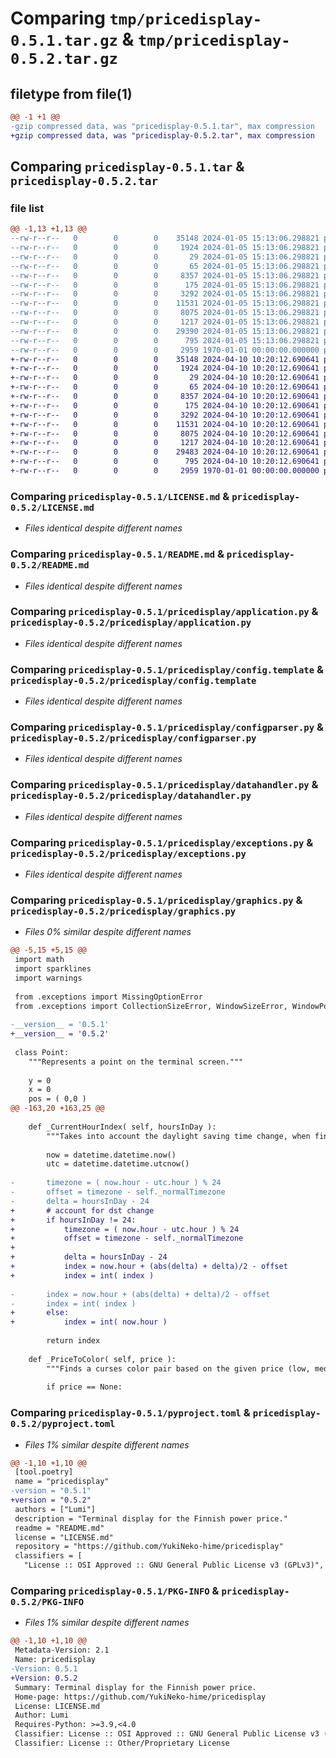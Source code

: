 # Comparing `tmp/pricedisplay-0.5.1.tar.gz` & `tmp/pricedisplay-0.5.2.tar.gz`

## filetype from file(1)

```diff
@@ -1 +1 @@
-gzip compressed data, was "pricedisplay-0.5.1.tar", max compression
+gzip compressed data, was "pricedisplay-0.5.2.tar", max compression
```

## Comparing `pricedisplay-0.5.1.tar` & `pricedisplay-0.5.2.tar`

### file list

```diff
@@ -1,13 +1,13 @@
--rw-r--r--   0        0        0    35148 2024-01-05 15:13:06.298821 pricedisplay-0.5.1/LICENSE.md
--rw-r--r--   0        0        0     1924 2024-01-05 15:13:06.298821 pricedisplay-0.5.1/README.md
--rw-r--r--   0        0        0       29 2024-01-05 15:13:06.298821 pricedisplay-0.5.1/pricedisplay/__init__.py
--rw-r--r--   0        0        0       65 2024-01-05 15:13:06.298821 pricedisplay-0.5.1/pricedisplay/__main__.py
--rw-r--r--   0        0        0     8357 2024-01-05 15:13:06.298821 pricedisplay-0.5.1/pricedisplay/application.py
--rw-r--r--   0        0        0      175 2024-01-05 15:13:06.298821 pricedisplay-0.5.1/pricedisplay/config.migrate
--rw-r--r--   0        0        0     3292 2024-01-05 15:13:06.298821 pricedisplay-0.5.1/pricedisplay/config.template
--rw-r--r--   0        0        0    11531 2024-01-05 15:13:06.298821 pricedisplay-0.5.1/pricedisplay/configparser.py
--rw-r--r--   0        0        0     8075 2024-01-05 15:13:06.298821 pricedisplay-0.5.1/pricedisplay/datahandler.py
--rw-r--r--   0        0        0     1217 2024-01-05 15:13:06.298821 pricedisplay-0.5.1/pricedisplay/exceptions.py
--rw-r--r--   0        0        0    29390 2024-01-05 15:13:06.298821 pricedisplay-0.5.1/pricedisplay/graphics.py
--rw-r--r--   0        0        0      795 2024-01-05 15:13:06.298821 pricedisplay-0.5.1/pyproject.toml
--rw-r--r--   0        0        0     2959 1970-01-01 00:00:00.000000 pricedisplay-0.5.1/PKG-INFO
+-rw-r--r--   0        0        0    35148 2024-04-10 10:20:12.690641 pricedisplay-0.5.2/LICENSE.md
+-rw-r--r--   0        0        0     1924 2024-04-10 10:20:12.690641 pricedisplay-0.5.2/README.md
+-rw-r--r--   0        0        0       29 2024-04-10 10:20:12.690641 pricedisplay-0.5.2/pricedisplay/__init__.py
+-rw-r--r--   0        0        0       65 2024-04-10 10:20:12.690641 pricedisplay-0.5.2/pricedisplay/__main__.py
+-rw-r--r--   0        0        0     8357 2024-04-10 10:20:12.690641 pricedisplay-0.5.2/pricedisplay/application.py
+-rw-r--r--   0        0        0      175 2024-04-10 10:20:12.690641 pricedisplay-0.5.2/pricedisplay/config.migrate
+-rw-r--r--   0        0        0     3292 2024-04-10 10:20:12.690641 pricedisplay-0.5.2/pricedisplay/config.template
+-rw-r--r--   0        0        0    11531 2024-04-10 10:20:12.690641 pricedisplay-0.5.2/pricedisplay/configparser.py
+-rw-r--r--   0        0        0     8075 2024-04-10 10:20:12.690641 pricedisplay-0.5.2/pricedisplay/datahandler.py
+-rw-r--r--   0        0        0     1217 2024-04-10 10:20:12.690641 pricedisplay-0.5.2/pricedisplay/exceptions.py
+-rw-r--r--   0        0        0    29483 2024-04-10 10:20:12.690641 pricedisplay-0.5.2/pricedisplay/graphics.py
+-rw-r--r--   0        0        0      795 2024-04-10 10:20:12.690641 pricedisplay-0.5.2/pyproject.toml
+-rw-r--r--   0        0        0     2959 1970-01-01 00:00:00.000000 pricedisplay-0.5.2/PKG-INFO
```

### Comparing `pricedisplay-0.5.1/LICENSE.md` & `pricedisplay-0.5.2/LICENSE.md`

 * *Files identical despite different names*

### Comparing `pricedisplay-0.5.1/README.md` & `pricedisplay-0.5.2/README.md`

 * *Files identical despite different names*

### Comparing `pricedisplay-0.5.1/pricedisplay/application.py` & `pricedisplay-0.5.2/pricedisplay/application.py`

 * *Files identical despite different names*

### Comparing `pricedisplay-0.5.1/pricedisplay/config.template` & `pricedisplay-0.5.2/pricedisplay/config.template`

 * *Files identical despite different names*

### Comparing `pricedisplay-0.5.1/pricedisplay/configparser.py` & `pricedisplay-0.5.2/pricedisplay/configparser.py`

 * *Files identical despite different names*

### Comparing `pricedisplay-0.5.1/pricedisplay/datahandler.py` & `pricedisplay-0.5.2/pricedisplay/datahandler.py`

 * *Files identical despite different names*

### Comparing `pricedisplay-0.5.1/pricedisplay/exceptions.py` & `pricedisplay-0.5.2/pricedisplay/exceptions.py`

 * *Files identical despite different names*

### Comparing `pricedisplay-0.5.1/pricedisplay/graphics.py` & `pricedisplay-0.5.2/pricedisplay/graphics.py`

 * *Files 0% similar despite different names*

```diff
@@ -5,15 +5,15 @@
 import math
 import sparklines
 import warnings
 
 from .exceptions import MissingOptionError
 from .exceptions import CollectionSizeError, WindowSizeError, WindowPositionError
 
-__version__ = '0.5.1'
+__version__ = '0.5.2'
 
 class Point:
 	"""Represents a point on the terminal screen."""
 	
 	y = 0
 	x = 0
 	pos = ( 0,0 )
@@ -163,20 +163,25 @@
 	
 	def _CurrentHourIndex( self, hoursInDay ):
 		"""Takes into account the daylight saving time change, when finding the index for the current hour."""
 		
 		now = datetime.datetime.now()
 		utc = datetime.datetime.utcnow()
 		
-		timezone = ( now.hour - utc.hour ) % 24
-		offset = timezone - self._normalTimezone
-		delta = hoursInDay - 24
+		# account for dst change
+		if hoursInDay != 24:
+			timezone = ( now.hour - utc.hour ) % 24
+			offset = timezone - self._normalTimezone
+		
+			delta = hoursInDay - 24
+			index = now.hour + (abs(delta) + delta)/2 - offset
+			index = int( index )
 		
-		index = now.hour + (abs(delta) + delta)/2 - offset
-		index = int( index )
+		else:
+			index = int( now.hour )
 		
 		return index
 	
 	def _PriceToColor( self, price ):
 		"""Finds a curses color pair based on the given price (low, medium, high)."""
 		
 		if price == None:
```

### Comparing `pricedisplay-0.5.1/pyproject.toml` & `pricedisplay-0.5.2/pyproject.toml`

 * *Files 1% similar despite different names*

```diff
@@ -1,10 +1,10 @@
 [tool.poetry]
 name = "pricedisplay"
-version = "0.5.1"
+version = "0.5.2"
 authors = ["Lumi"]
 description = "Terminal display for the Finnish power price."
 readme = "README.md"
 license = "LICENSE.md"
 repository = "https://github.com/YukiNeko-hime/pricedisplay"
 classifiers = [
   "License :: OSI Approved :: GNU General Public License v3 (GPLv3)",
```

### Comparing `pricedisplay-0.5.1/PKG-INFO` & `pricedisplay-0.5.2/PKG-INFO`

 * *Files 1% similar despite different names*

```diff
@@ -1,10 +1,10 @@
 Metadata-Version: 2.1
 Name: pricedisplay
-Version: 0.5.1
+Version: 0.5.2
 Summary: Terminal display for the Finnish power price.
 Home-page: https://github.com/YukiNeko-hime/pricedisplay
 License: LICENSE.md
 Author: Lumi
 Requires-Python: >=3.9,<4.0
 Classifier: License :: OSI Approved :: GNU General Public License v3 (GPLv3)
 Classifier: License :: Other/Proprietary License
```

